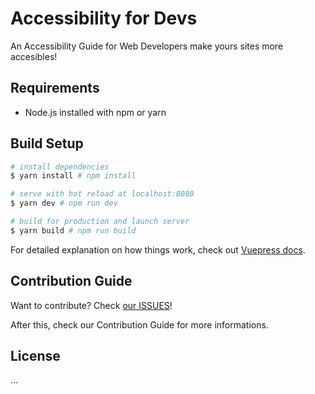 # Accessibility for Devs

An Accessibility Guide for Web Developers make yours sites more accesibles!

## Requirements

* Node.js installed with npm or yarn

## Build Setup

``` bash
# install dependencies
$ yarn install # npm install

# serve with hot reload at localhost:8080
$ yarn dev # npm run dev

# build for production and launch server
$ yarn build # npm run build
```

For detailed explanation on how things work, check out [Vuepress docs](https://vuepress.vuejs.org/).

## Contribution Guide

Want to contribute? Check [our ISSUES](https://github.com/acessibilidade-for-devs/acessibilidade-for-devs.github.io/issues)!

After this, check our Contribution Guide for more informations.

## License

...
